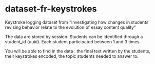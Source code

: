 # dataset-fr-keystrokes
Keystroke logging dataset from "Investigating how changes in students’ revising behavior relate to the evolution of essay content quality"

The data are stored by session. 
Students can be identified through a student_id (uuid).
Each student participated between 1 and 3 times.

You will be able to find in the data : the final text written by the students, their keystrokes encoded, the topic students needed to answer to.
